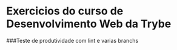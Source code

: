 # Exercicios do curso de Desenvolvimento Web da Trybe
###Teste de produtividade com lint e varias branchs

